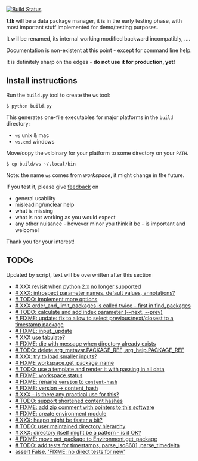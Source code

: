 [![Build Status](https://travis-ci.org/krisztianfekete/lib.svg?branch=master)](https://travis-ci.org/krisztianfekete/lib)

**`lib`** will be a data package manager, it is in the early testing phase, with most important stuff implemented for demo/testing purposes.

It will be renamed, its internal working modified backward incompatibly, ....

Documentation is non-existent at this point - except for command line help.

It is definitely sharp on the edges - **do not use it for production, yet!**


## Install instructions

Run the `build.py` tool to create the `ws` tool:

```
$ python build.py
```

This generates one-file executables for major platforms in the `build` directory:
- `ws` unix & mac
- `ws.cmd` windows

Move/copy the `ws` binary for your platform to some directory on your `PATH`.

```
$ cp build/ws ~/.local/bin
```

Note: the name `ws` comes from *workspace*, it might change in the future.

If you test it, please give [feedback](../../issues) on
- general usability
- misleading/unclear help
- what is missing
- what is not working as you would expect
- any other nuisance - however minor you think it be - is important and welcome!

Thank you for your interest!


## TODOs

Updated by script, text will be overwritten after this section

- [# XXX revisit when python 2.x no longer supported](https://github.com/e3krisztian/lib/blob/translation-removal/lib/commands/cmdparse.py#L84)
- [# XXX: introspect parameter names, default values, annotations?](https://github.com/e3krisztian/lib/blob/translation-removal/lib/commands/cmdparse.py#L119)
- [# TODO: implement more options](https://github.com/e3krisztian/lib/blob/translation-removal/lib/commands/common.py#L82)
- [# XXX order_and_limit_packages is called twice - first in find_packages](https://github.com/e3krisztian/lib/blob/translation-removal/lib/commands/common.py#L140)
- [# TODO: calculate and add index parameter (--next, --prev)](https://github.com/e3krisztian/lib/blob/translation-removal/lib/commands/common.py#L160)
- [# FIXME: update: fix to allow to select previous/next/closest to a timestamp package](https://github.com/e3krisztian/lib/blob/translation-removal/lib/commands/input.py#L126)
- [# FIXME: input._update](https://github.com/e3krisztian/lib/blob/translation-removal/lib/commands/input.py#L137)
- [# XXX use tabulate?](https://github.com/e3krisztian/lib/blob/translation-removal/lib/commands/repo.py#L53)
- [# FIXME: die with message when directory already exists](https://github.com/e3krisztian/lib/blob/translation-removal/lib/commands/workspace.py#L49)
- [# TODO: delete arg_metavar.PACKAGE_REF, arg_help.PACKAGE_REF](https://github.com/e3krisztian/lib/blob/translation-removal/lib/commands/workspace.py#L118)
- [# XXX: try to load smaller inputs?](https://github.com/e3krisztian/lib/blob/translation-removal/lib/commands/workspace.py#L146)
- [# FIXME workspace.get_package_name](https://github.com/e3krisztian/lib/blob/translation-removal/lib/commands/workspace.py#L167)
- [# TODO: use a template and render it with passing in all data](https://github.com/e3krisztian/lib/blob/translation-removal/lib/commands/workspace.py#L262)
- [# FIXME: workspace.status](https://github.com/e3krisztian/lib/blob/translation-removal/lib/commands/workspace.py#L266)
- [# FIXME: rename `version` to `content-hash`](https://github.com/e3krisztian/lib/blob/translation-removal/lib/pkg/meta.py#L41)
- [# FIXME: version -> content_hash](https://github.com/e3krisztian/lib/blob/translation-removal/lib/pkg/package.py#L13)
- [# XXX - is there any practical use for this?](https://github.com/e3krisztian/lib/blob/translation-removal/lib/pkg/spec.py#L12)
- [# TODO: support shortened content hashes](https://github.com/e3krisztian/lib/blob/translation-removal/lib/pkg/spec.py#L21)
- [# FIXME: add zip comment with pointers to this software](https://github.com/e3krisztian/lib/blob/translation-removal/lib/pkg/workspace.py#L187)
- [# FIXME: create environment module](https://github.com/e3krisztian/lib/blob/translation-removal/lib/repos.py#L23)
- [# XXX: heapq might be faster a bit?](https://github.com/e3krisztian/lib/blob/translation-removal/lib/repos.py#L107)
- [# TODO: user maintained directory hierarchy](https://github.com/e3krisztian/lib/blob/translation-removal/lib/repos.py#L121)
- [# XXX: directory itself might be a pattern - is it OK?](https://github.com/e3krisztian/lib/blob/translation-removal/lib/repos.py#L157)
- [# FIXME: move get_package to Environment.get_package](https://github.com/e3krisztian/lib/blob/translation-removal/lib/repos.py#L218)
- [# TODO: add tests for timestamps, parse_iso8601, parse_timedelta](https://github.com/e3krisztian/lib/blob/translation-removal/lib/tech/timestamp.py#L232)
- [assert False, 'FIXME: no direct tests for new'](https://github.com/e3krisztian/lib/blob/translation-removal/lib/test_cli/test_new_command.py#L13)
